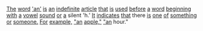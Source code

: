 [The](./the.md) [word](./word.md) ['an'](./an.md) [is](./is.md) [an](./an.md) [indefinite](./indefinite.md) [article](./article.md) [that](./that.md) [is](./is.md) [used](./used.md) [before](./before.md) [a](./a.md) [word](./word.md) [beginning](./beginning.md) [with](./with.md) [a](./a.md) [vowel](./vowel.md) [sound](./sound.md) [or](./or.md) [a](./a.md) silent 'h.' [It](./it.md) [indicates](./indicates.md) [that](./that.md) there [is](./is.md) [one](./one.md) [of](./of.md) [something](./something.md) [or](./or.md) [someone.](./someone.md) [For](./for.md) [example,](./example.md) ["an](./an.md) [apple,"](./apple.md) ["an](./an.md) hour."